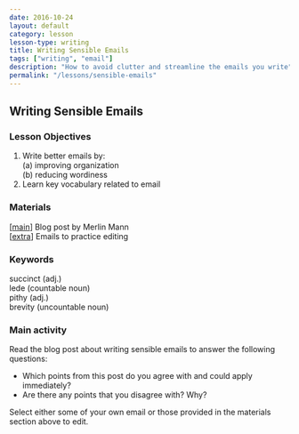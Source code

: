 ```yaml
---
date: 2016-10-24
layout: default
category: lesson
lesson-type: writing
title: Writing Sensible Emails
tags: ["writing", "email"]
description: "How to avoid clutter and streamline the emails you write"
permalink: "/lessons/sensible-emails"
---
```

## Writing Sensible Emails

### Lesson Objectives  
1. Write better emails by:  
    (a) improving organization  
	(b) reducing wordiness  
2. Learn key vocabulary related to email

### Materials
[<a href="http://www.43folders.com/2005/09/19/writing-sensible-email-messages" target="_blank">main</a>] Blog post by Merlin Mann<br>
[<a href="http://derek.com.ua/lessons/email-samples" target="_blank">extra</a>] Emails to practice editing   

### Keywords  
succinct (adj.)  
lede (countable noun)  
pithy (adj.)  
brevity (uncountable noun)  

### Main activity 
Read the blog post about writing sensible emails to answer the following questions: 

- Which points from this post do you agree with and could apply immediately?
- Are there any points that you disagree with? Why?

Select either some of your own email or those provided in the materials section above to edit. 